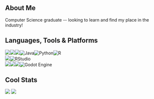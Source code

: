 ## About Me

Computer Science graduate -- looking to learn and find my place in the industry!

## Languages, Tools & Platforms

<img src="https://img.shields.io/badge/C%2B%2B-00599C?style=for-the-badge&logo=c%2B%2B&logoColor=white"/><img src="https://img.shields.io/badge/C%23-239120?style=for-the-badge&logo=c-sharp&logoColor=white"/><img src="https://img.shields.io/badge/Lua-2C2D72?style=for-the-badge&logo=lua&logoColor=white"/>![Java](https://img.shields.io/badge/java-%23ED8B00.svg?style=for-the-badge&logo=openjdk&logoColor=white)![Python](https://img.shields.io/badge/python-3670A0?style=for-the-badge&logo=python&logoColor=ffdd54)![R](https://img.shields.io/badge/r-%23276DC3.svg?style=for-the-badge&logo=r&logoColor=white)
<br>
<img src="https://img.shields.io/badge/Visual_Studio_Code-0078D4?style=for-the-badge&logo=visual%20studio%20code&logoColor=white"/>![RStudio](https://img.shields.io/badge/RStudio-4285F4?style=for-the-badge&logo=rstudio&logoColor=white)
<br>
<img src="https://img.shields.io/badge/Google_Cloud-4285F4?style=for-the-badge&logo=google-cloud&logoColor=white"/><img src="https://img.shields.io/badge/firebase-ffca28?style=for-the-badge&logo=firebase&logoColor=black"/><img src="https://img.shields.io/badge/Unity-100000?style=for-the-badge&logo=unity&logoColor=white"/>![Godot Engine](https://img.shields.io/badge/GODOT-%23FFFFFF.svg?style=for-the-badge&logo=godot-engine)
<br>


## Cool Stats

[comment]: <> (optional stat window thingy!)
[comment]: <> (https://github-readme-stats.vercel.app/api?username=Jacob-Armstrong&theme=tokyonight&hide_border=true&include_all_commits=true&count_private=true)

<img src="https://summary-card-orpin.vercel.app/api/cards/profile-details?username=Vyadin&theme=tokyonight"/>
<img src="https://github-readme-stats-fork-one.vercel.app/api/top-langs/?username=Jacob-Armstrong&theme=tokyonight&hide_border=true&include_all_commits=true&count_private=true&exclude_repo=github-readme-stats-fork,Social-Mania,portfolio&hide=shaderlab,HLSL,TypeScript,ASP.Net"/>

[comment]: <> (Taking this out for now: https://visitcount.itsvg.in/api?id=Vyadin&icon=5&color=1)
